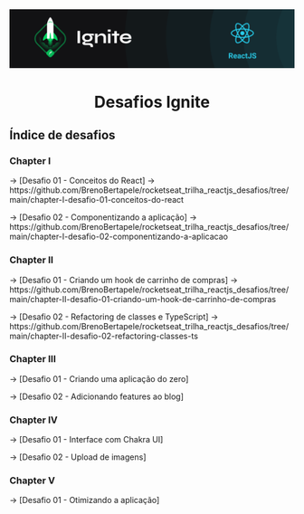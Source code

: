<img alt="ignite-reactjs" title="ignite-reactjs" src=".github/cover-reactjs.png">

<h1 align="center">
  Desafios Ignite
</h1>

## Índice de desafios

### Chapter I

<p> -> [Desafio 01 - Conceitos do React] -> https://github.com/BrenoBertapele/rocketseat_trilha_reactjs_desafios/tree/main/chapter-I-desafio-01-conceitos-do-react </p>
<p> -> [Desafio 02 - Componentizando a aplicação] -> https://github.com/BrenoBertapele/rocketseat_trilha_reactjs_desafios/tree/main/chapter-I-desafio-02-componentizando-a-aplicacao </p> 

### Chapter II

<p>-> [Desafio 01 - Criando um hook de carrinho de compras] -> https://github.com/BrenoBertapele/rocketseat_trilha_reactjs_desafios/tree/main/chapter-II-desafio-01-criando-um-hook-de-carrinho-de-compras </p>
<p>-> [Desafio 02 - Refactoring de classes e TypeScript] -> https://github.com/BrenoBertapele/rocketseat_trilha_reactjs_desafios/tree/main/chapter-II-desafio-02-refactoring-classes-ts </p>

### Chapter III

<p>-> [Desafio 01 - Criando uma aplicação do zero] </p>
<p>-> [Desafio 02 - Adicionando features ao blog] </p>

### Chapter IV

<p>-> [Desafio 01 - Interface com Chakra UI] </p>
<p>-> [Desafio 02 - Upload de imagens] </p>

### Chapter V

<p>-> [Desafio 01 - Otimizando a aplicação] </p>
